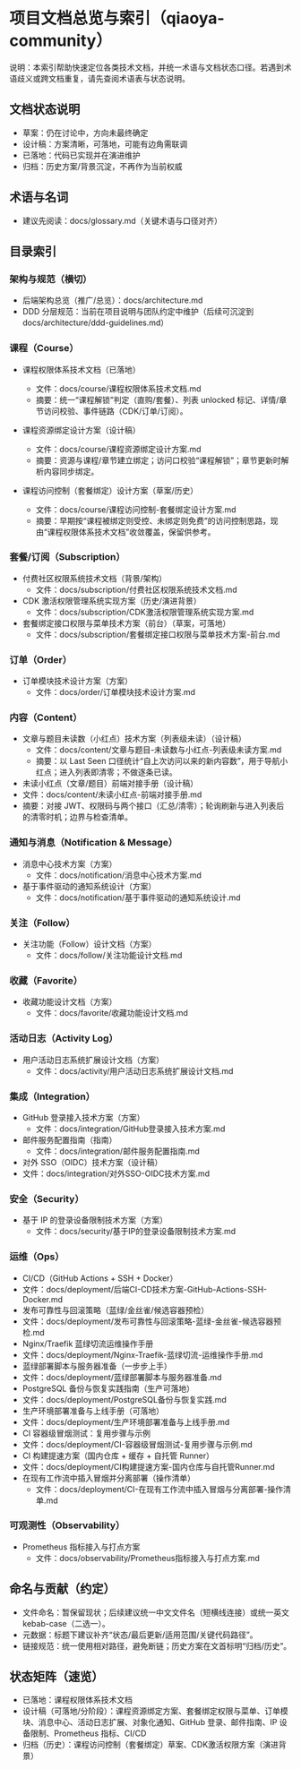 # 项目文档总览与索引（qiaoya-community）

说明：本索引帮助快速定位各类技术文档，并统一术语与文档状态口径。若遇到术语歧义或跨文档重复，请先查阅术语表与状态说明。

## 文档状态说明
- 草案：仍在讨论中，方向未最终确定
- 设计稿：方案清晰，可落地，可能有边角需联调
- 已落地：代码已实现并在演进维护
- 归档：历史方案/背景沉淀，不再作为当前权威

## 术语与名词
- 建议先阅读：docs/glossary.md（关键术语与口径对齐）

## 目录索引

### 架构与规范（横切）
- 后端架构总览（推广/总览）：docs/architecture.md
- DDD 分层规范：当前在项目说明与团队约定中维护（后续可沉淀到 docs/architecture/ddd-guidelines.md）

### 课程（Course）
- 课程权限体系技术文档（已落地）
  - 文件：docs/course/课程权限体系技术文档.md
  - 摘要：统一“课程解锁”判定（直购/套餐）、列表 unlocked 标记、详情/章节访问校验、事件链路（CDK/订单/订阅）。

- 课程资源绑定设计方案（设计稿）
  - 文件：docs/course/课程资源绑定设计方案.md
  - 摘要：资源与课程/章节建立绑定；访问口校验“课程解锁”；章节更新时解析内容同步绑定。

- 课程访问控制（套餐绑定）设计方案（草案/历史）
  - 文件：docs/course/课程访问控制-套餐绑定设计方案.md
  - 摘要：早期按“课程被绑定则受控、未绑定则免费”的访问控制思路，现由“课程权限体系技术文档”收敛覆盖，保留供参考。

### 套餐/订阅（Subscription）
- 付费社区权限系统技术文档（背景/架构）
  - 文件：docs/subscription/付费社区权限系统技术文档.md
- CDK 激活权限管理系统实现方案（历史/演进背景）
  - 文件：docs/subscription/CDK激活权限管理系统实现方案.md
- 套餐绑定接口权限与菜单技术方案（前台）（草案，可落地）
  - 文件：docs/subscription/套餐绑定接口权限与菜单技术方案-前台.md

### 订单（Order）
- 订单模块技术设计方案（方案）
  - 文件：docs/order/订单模块技术设计方案.md

### 内容（Content）
- 文章与题目未读数（小红点）技术方案（列表级未读）（设计稿）
  - 文件：docs/content/文章与题目-未读数与小红点-列表级未读方案.md
  - 摘要：以 Last Seen 口径统计“自上次访问以来的新内容数”，用于导航小红点；进入列表即清零；不做逐条已读。
 - 未读小红点（文章/题目）前端对接手册（设计稿）
  - 文件：docs/content/未读小红点-前端对接手册.md
  - 摘要：对接 JWT、权限码与两个接口（汇总/清零）；轮询刷新与进入列表后的清零时机；边界与检查清单。

### 通知与消息（Notification & Message）
- 消息中心技术方案（方案）
  - 文件：docs/notification/消息中心技术方案.md
- 基于事件驱动的通知系统设计（方案）
  - 文件：docs/notification/基于事件驱动的通知系统设计.md

### 关注（Follow）
- 关注功能（Follow）设计文档（方案）
  - 文件：docs/follow/关注功能设计文档.md

### 收藏（Favorite）
- 收藏功能设计文档（方案）
  - 文件：docs/favorite/收藏功能设计文档.md

### 活动日志（Activity Log）
- 用户活动日志系统扩展设计文档（方案）
  - 文件：docs/activity/用户活动日志系统扩展设计文档.md

### 集成（Integration）
- GitHub 登录接入技术方案（方案）
  - 文件：docs/integration/GitHub登录接入技术方案.md
- 邮件服务配置指南（指南）
  - 文件：docs/integration/邮件服务配置指南.md
 - 对外 SSO（OIDC）技术方案（设计稿）
  - 文件：docs/integration/对外SSO-OIDC技术方案.md

### 安全（Security）
- 基于 IP 的登录设备限制技术方案（方案）
  - 文件：docs/security/基于IP的登录设备限制技术方案.md

### 运维（Ops）
 - CI/CD（GitHub Actions + SSH + Docker）
  - 文件：docs/deployment/后端CI-CD技术方案-GitHub-Actions-SSH-Docker.md
 - 发布可靠性与回滚策略（蓝绿/金丝雀/候选容器预检）
  - 文件：docs/deployment/发布可靠性与回滚策略-蓝绿-金丝雀-候选容器预检.md
 - Nginx/Traefik 蓝绿切流运维操作手册
  - 文件：docs/deployment/Nginx-Traefik-蓝绿切流-运维操作手册.md
 - 蓝绿部署脚本与服务器准备（一步步上手）
  - 文件：docs/deployment/蓝绿部署脚本与服务器准备.md
 - PostgreSQL 备份与恢复实践指南（生产可落地）
  - 文件：docs/deployment/PostgreSQL备份与恢复实践.md
 - 生产环境部署准备与上线手册（可落地）
  - 文件：docs/deployment/生产环境部署准备与上线手册.md
 - CI 容器级冒烟测试：复用步骤与示例
  - 文件：docs/deployment/CI-容器级冒烟测试-复用步骤与示例.md
 - CI 构建提速方案（国内仓库 + 缓存 + 自托管 Runner）
  - 文件：docs/deployment/CI构建提速方案-国内仓库与自托管Runner.md
- 在现有工作流中插入冒烟并分离部署（操作清单）
  - 文件：docs/deployment/CI-在现有工作流中插入冒烟与分离部署-操作清单.md

### 可观测性（Observability）
- Prometheus 指标接入与打点方案
  - 文件：docs/observability/Prometheus指标接入与打点方案.md

## 命名与贡献（约定）
- 文件命名：暂保留现状；后续建议统一中文文件名（短横线连接）或统一英文 kebab-case（二选一）。
- 元数据：标题下建议补齐“状态/最后更新/适用范围/关键代码路径”。
- 链接规范：统一使用相对路径，避免断链；历史方案在文首标明“归档/历史”。

## 状态矩阵（速览）
- 已落地：课程权限体系技术文档
- 设计稿（可落地/分阶段）：课程资源绑定方案、套餐绑定权限与菜单、订单模块、消息中心、活动日志扩展、对象化通知、GitHub 登录、邮件指南、IP 设备限制、Prometheus 指标、CI/CD
- 归档（历史）：课程访问控制（套餐绑定）草案、CDK激活权限方案（演进背景）
